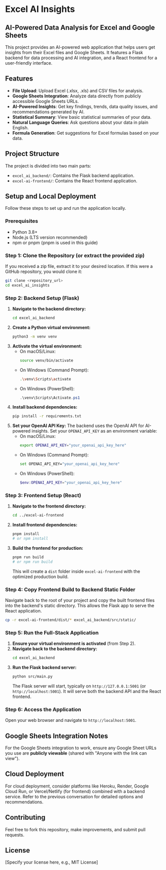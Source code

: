 # Excel AI Insights

## AI-Powered Data Analysis for Excel and Google Sheets

This project provides an AI-powered web application that helps users get insights from their Excel files and Google Sheets. It features a Flask backend for data processing and AI integration, and a React frontend for a user-friendly interface.

## Features

- **File Upload**: Upload Excel (.xlsx, .xls) and CSV files for analysis.
- **Google Sheets Integration**: Analyze data directly from publicly accessible Google Sheets URLs.
- **AI-Powered Insights**: Get key findings, trends, data quality issues, and recommendations generated by AI.
- **Statistical Summary**: View basic statistical summaries of your data.
- **Natural Language Queries**: Ask questions about your data in plain English.
- **Formula Generation**: Get suggestions for Excel formulas based on your data.

## Project Structure

The project is divided into two main parts:

- `excel_ai_backend/`: Contains the Flask backend application.
- `excel-ai-frontend/`: Contains the React frontend application.

## Setup and Local Deployment

Follow these steps to set up and run the application locally.

### Prerequisites

- Python 3.8+
- Node.js (LTS version recommended)
- npm or pnpm (pnpm is used in this guide)

### Step 1: Clone the Repository (or extract the provided zip)

If you received a zip file, extract it to your desired location. If this were a GitHub repository, you would clone it:

```bash
git clone <repository_url>
cd excel_ai_insights
```

### Step 2: Backend Setup (Flask)

1.  **Navigate to the backend directory:**
    ```bash
    cd excel_ai_backend
    ```
2.  **Create a Python virtual environment:**
    ```bash
    python3 -m venv venv
    ```
3.  **Activate the virtual environment:**
    *   On macOS/Linux:
        ```bash
        source venv/bin/activate
        ```
    *   On Windows (Command Prompt):
        ```bash
        .\venv\Scripts\activate
        ```
    *   On Windows (PowerShell):
        ```powershell
        .\venv\Scripts\Activate.ps1
        ```
4.  **Install backend dependencies:**
    ```bash
    pip install -r requirements.txt
    ```
5.  **Set your OpenAI API Key:**
    The backend uses the OpenAI API for AI-powered insights. Set your `OPENAI_API_KEY` as an environment variable:
    *   On macOS/Linux:
        ```bash
        export OPENAI_API_KEY="your_openai_api_key_here"
        ```
    *   On Windows (Command Prompt):
        ```bash
        set OPENAI_API_KEY="your_openai_api_key_here"
        ```
    *   On Windows (PowerShell):
        ```powershell
        $env:OPENAI_API_KEY="your_openai_api_key_here"
        ```

### Step 3: Frontend Setup (React)

1.  **Navigate to the frontend directory:**
    ```bash
    cd ../excel-ai-frontend
    ```
2.  **Install frontend dependencies:**
    ```bash
    pnpm install
    # or npm install
    ```
3.  **Build the frontend for production:**
    ```bash
    pnpm run build
    # or npm run build
    ```
    This will create a `dist` folder inside `excel-ai-frontend` with the optimized production build.

### Step 4: Copy Frontend Build to Backend Static Folder

Navigate back to the root of your project and copy the built frontend files into the backend's static directory. This allows the Flask app to serve the React application.

```bash
cp -r excel-ai-frontend/dist/* excel_ai_backend/src/static/
```

### Step 5: Run the Full-Stack Application

1.  **Ensure your virtual environment is activated** (from Step 2).
2.  **Navigate back to the backend directory:**
    ```bash
    cd excel_ai_backend
    ```
3.  **Run the Flask backend server:**
    ```bash
    python src/main.py
    ```
    The Flask server will start, typically on `http://127.0.0.1:5001` (or `http://localhost:5001`). It will serve both the backend API and the React frontend.

### Step 6: Access the Application

Open your web browser and navigate to `http://localhost:5001`.

## Google Sheets Integration Notes

For the Google Sheets integration to work, ensure any Google Sheet URLs you use are **publicly viewable** (shared with "Anyone with the link can view").

## Cloud Deployment

For cloud deployment, consider platforms like Heroku, Render, Google Cloud Run, or Vercel/Netlify (for frontend) combined with a backend service. Refer to the previous conversation for detailed options and recommendations.

## Contributing

Feel free to fork this repository, make improvements, and submit pull requests.

## License

[Specify your license here, e.g., MIT License]

